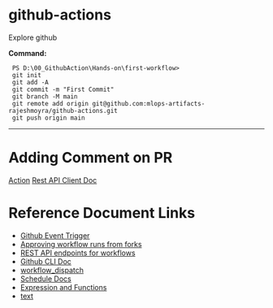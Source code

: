 # github-actions
Explore github

**Command:**
```console
 PS D:\00_GithubAction\Hands-on\first-workflow>
 git init     
 git add -A
 git commit -m "First Commit"
 git branch -M main 
 git remote add origin git@github.com:mlops-artifacts-rajeshmoyra/github-actions.git
 git push origin main  

```
----------

# Adding Comment on PR
[Action](https://github.com/actions/github-script)
[Rest API Client Doc](https://octokit.github.io/rest.js/v19/)

# Reference Document Links
- [Github Event Trigger](https://docs.github.com/en/actions/reference/workflows-and-actions/events-that-trigger-workflows#push)
- [Approving workflow runs from forks](https://docs.github.com/en/actions/how-tos/manage-workflow-runs/approve-runs-from-forks)
- [REST API endpoints for workflows](https://docs.github.com/en/rest/actions/workflows?apiVersion=2022-11-28#create-a-workflow-dispatch-event)
- [Github CLI Doc](https://cli.github.com/manual/gh_workflow_run)
- [workflow_dispatch](https://docs.github.com/en/actions/reference/workflows-and-actions/events-that-trigger-workflows#workflow_dispatch)
- [Schedule Docs](https://docs.github.com/en/actions/reference/workflows-and-actions/events-that-trigger-workflows#schedule)
- [Expression and Functions](https://docs.github.com/en/actions/reference/workflows-and-actions/expressions#functions)
- [text](https://)
